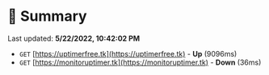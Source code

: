 # 📖 Summary
Last updated: **5/22/2022, 10:42:02 PM**

- `GET` [https://uptimerfree.tk](https://uptimerfree.tk) - **Up** (9096ms)
- `GET` [https://monitoruptimer.tk](https://monitoruptimer.tk) - **Down** (36ms)
